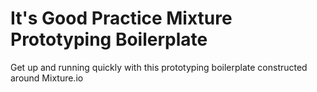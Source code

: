 It's Good Practice Mixture Prototyping Boilerplate
==================================================

Get up and running quickly with this prototyping boilerplate constructed around Mixture.io
